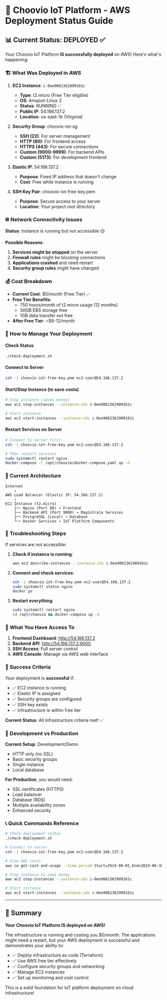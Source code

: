 # 🚀 Choovio IoT Platform - AWS Deployment Status Guide

## 📊 Current Status: DEPLOYED ✅

Your Choovio IoT Platform **IS successfully deployed** on AWS! Here's what's happening:

### 🏗️ What Was Deployed in AWS

1. **EC2 Instance**: `i-0ee9062362909161c`
   - **Type**: t2.micro (Free Tier eligible)
   - **OS**: Amazon Linux 2
   - **Status**: RUNNING ✅
   - **Public IP**: 54.166.137.2
   - **Location**: us-east-1b (Virginia)

2. **Security Group**: choovio-iot-sg
   - **SSH (22)**: For server management
   - **HTTP (80)**: For frontend access
   - **HTTPS (443)**: For secure connections
   - **Custom (9000-9999)**: For backend APIs
   - **Custom (5173)**: For development frontend

3. **Elastic IP**: 54.166.137.2
   - **Purpose**: Fixed IP address that doesn't change
   - **Cost**: Free while instance is running

4. **SSH Key Pair**: choovio-iot-free-key.pem
   - **Purpose**: Secure access to your server
   - **Location**: Your project root directory

### 🌐 Network Connectivity Issues

**Status**: Instance is running but not accessible 🟡

**Possible Reasons**:
1. **Services might be stopped** on the server
2. **Firewall rules** might be blocking connections
3. **Applications crashed** and need restart
4. **Security group rules** might have changed

### 💰 Cost Breakdown

- **Current Cost**: $0/month (Free Tier) ✅
- **Free Tier Benefits**:
  - 750 hours/month of t2.micro usage (12 months)
  - 30GB EBS storage free
  - 1GB data transfer out free
- **After Free Tier**: ~$8-12/month

### 🔧 How to Manage Your Deployment

#### Check Status
```bash
./check-deployment.sh
```

#### Connect to Server
```bash
ssh -i choovio-iot-free-key.pem ec2-user@54.166.137.2
```

#### Start/Stop Instance (to save costs)
```bash
# Stop instance (saves money)
aws ec2 stop-instances --instance-ids i-0ee9062362909161c

# Start instance 
aws ec2 start-instances --instance-ids i-0ee9062362909161c
```

#### Restart Services on Server
```bash
# Connect to server first
ssh -i choovio-iot-free-key.pem ec2-user@54.166.137.2

# Then restart services
sudo systemctl restart nginx
docker-compose -f /opt/choovio/docker-compose.yaml up -d
```

### 🎯 Current Architecture

```
Internet
    ↓
AWS Load Balancer (Elastic IP: 54.166.137.2)
    ↓
EC2 Instance (t2.micro)
    ├── Nginx (Port 80) → Frontend
    ├── Backend API (Port 9000) → Magistrala Services
    ├── PostgreSQL (Local) → Database
    └── Docker Services → IoT Platform Components
```

### 🚨 Troubleshooting Steps

If services are not accessible:

1. **Check if instance is running**:
   ```bash
   aws ec2 describe-instances --instance-ids i-0ee9062362909161c
   ```

2. **Connect and check services**:
   ```bash
   ssh -i choovio-iot-free-key.pem ec2-user@54.166.137.2
   sudo systemctl status nginx
   docker ps
   ```

3. **Restart everything**:
   ```bash
   sudo systemctl restart nginx
   cd /opt/choovio && docker-compose up -d
   ```

### 🌟 What You Have Access To

1. **Frontend Dashboard**: http://54.166.137.2
2. **Backend API**: http://54.166.137.2:9000
3. **SSH Access**: Full server control
4. **AWS Console**: Manage via AWS web interface

### 🎉 Success Criteria

Your deployment is **successful** if:
- ✅ EC2 instance is running
- ✅ Elastic IP is assigned
- ✅ Security groups are configured
- ✅ SSH key exists
- ✅ Infrastructure is within free tier

**Current Status**: All infrastructure criteria met! ✅

### 🔄 Development vs Production

**Current Setup**: Development/Demo
- HTTP only (no SSL)
- Basic security groups
- Single instance
- Local database

**For Production**, you would need:
- SSL certificates (HTTPS)
- Load balancer
- Database (RDS)
- Multiple availability zones
- Enhanced security

### 📞 Quick Commands Reference

```bash
# Check deployment status
./check-deployment.sh

# Connect to server
ssh -i choovio-iot-free-key.pem ec2-user@54.166.137.2

# View AWS costs
aws ce get-cost-and-usage --time-period Start=2024-06-01,End=2024-06-30 --granularity MONTHLY --metrics BlendedCost

# Stop instance to save money
aws ec2 stop-instances --instance-ids i-0ee9062362909161c

# Start instance
aws ec2 start-instances --instance-ids i-0ee9062362909161c
```

---

## 🎯 Summary

**Your Choovio IoT Platform IS deployed on AWS!** 

The infrastructure is running and costing you $0/month. The applications might need a restart, but your AWS deployment is successful and demonstrates your ability to:

- ✅ Deploy infrastructure as code (Terraform)
- ✅ Use AWS free tier effectively  
- ✅ Configure security groups and networking
- ✅ Manage EC2 instances
- ✅ Set up monitoring and cost control

This is a solid foundation for IoT platform deployment on cloud infrastructure! 